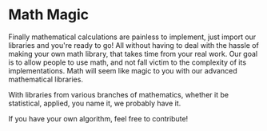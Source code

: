 Math Magic
==========
Finally mathematical calculations are painless to implement, just import our libraries and you're ready to go!
All without having to deal with the hassle of making your own math library, that takes time from your real work. Our goal is to allow people to use math, and not fall victim to the complexity of its implementations. Math will seem like magic to you with our advanced mathematical libraries.

With libraries from various branches of mathematics, whether it be statistical, applied, you name it, we probably have it.

If you have your own algorithm, feel free to contribute!



